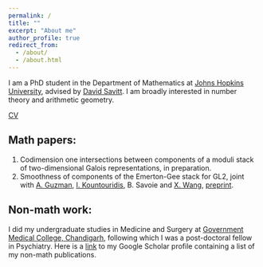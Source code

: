 ```yaml
---
permalink: /
title: ""
excerpt: "About me"
author_profile: true
redirect_from: 
  - /about/
  - /about.html
---
```



I am a PhD student in the Department of Mathematics at [Johns Hopkins University](https://mathematics.jhu.edu/), advised by [David Savitt](https://math.jhu.edu/~savitt/). I am broadly interested in number theory and arithmetic geometry. 

[CV](https://kalyanikansal.github.io/files/Resume.pdf)


## Math papers:

1. Codimension one intersections between components of a moduli stack of two-dimensional Galois representations, in preparation.
2. Smoothness of components of the Emerton-Gee stack for GL2, joint with [A. Guzman](https://sites.google.com/math.arizona.edu/awguzman/), [I. Kountouridis](https://mathematics.uchicago.edu/people/profile/iason-kountouridis/), B. Savoie and [X. Wang](https://www.xiyuanwang.website), [preprint](https://arxiv.org/pdf/2209.09439.pdf).



## Non-math work:

I did my undergraduate studies in Medicine and Surgery at [Government Medical College, Chandigarh](http://gmch.gov.in/), following which I was a post-doctoral fellow in Psychiatry. Here is a [link](https://scholar.google.com/citations?user=UL4WLlIAAAAJ&hl=en&oi=ao) to my Google Scholar profile containing a list of my non-math publications.


